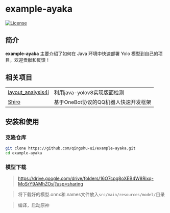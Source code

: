 # example-ayaka

[![License](https://img.shields.io/github/license/qingshu-ui/example-ayaka)](https://github.com/qingshu-ui/example-ayaka/blob/master/LICENSE)

## 简介

**example-ayaka** 主要介绍了如何在 Java 环境中快速部署 Yolo 模型到自己的项目，欢迎贡献和反馈！

## 相关项目

<table>
<tr>
  <td><a href="https://github.com/jiangnanboy/layout_analysis4j">layout_analysis4j</a></td>
  <td>利用java-yolov8实现版面检测</td>
</tr>
<tr>
  <td><a href="https://github.com/MisakaTAT/Shiro">Shiro</a></td>
  <td>基于OneBot协议的QQ机器人快速开发框架</td>
</tr>
</table>

## 安装和使用

### 克隆仓库

```bash
git clone https://github.com/qingshu-ui/example-ayaka.git
cd example-ayaka
```

### 模型下载

> https://drive.google.com/drive/folders/16O7cpg8oXEB4W8Rixq-MoSrY9AMhZOsj?usp=sharing

> 将下载好的模型.onnx和.names文件放入`src/main/resources/model/`目录

> 编译，启动原神
